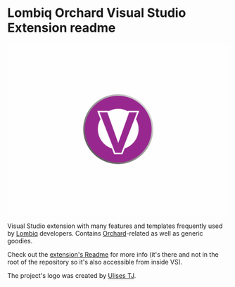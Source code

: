 # Lombiq Orchard Visual Studio Extension readme


![image.png](Logos/Logo.png)


Visual Studio extension with many features and templates frequently used by  [Lombiq](https://lombiq.com/) developers. Contains [Orchard](http://orchardproject.net/)-related as well as generic goodies.

Check out the [extension's Readme](Lombiq.Vsix.Orchard/Readme.md) for more info (it's there and not in the root of the repository so it's also accessible from inside VS).

The project's logo was created by [Ulises TJ](https://github.com/tjulises).
